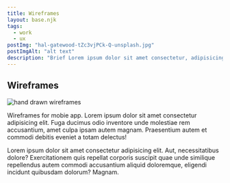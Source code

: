 ```yaml
---
title: Wireframes
layout: base.njk
tags: 
  - work
  - ux
postImg: "hal-gatewood-tZc3vjPCk-Q-unsplash.jpg"
postImgAlt: "alt text"
description: "Brief Lorem ipsum dolor sit amet consectetur, adipisicing elit. Reiciendis expedita fuga molestiae ullam magni. Velit. "
---
```

  <main>
    <section class="container">
      <h1>Wireframes</h1>
      <div class="featured-image">
        <img src="/images/hal-gatewood-tZc3vjPCk-Q-unsplash.jpg" alt="hand drawn wireframes">
      </div>
      <p>Wireframes for mobie app. Lorem ipsum dolor sit amet consectetur adipisicing elit. Fuga ducimus odio inventore unde molestiae rem accusantium, amet culpa ipsam autem magnam. Praesentium autem et commodi debitis eveniet a totam delectus!</p>
      <p>Lorem ipsum dolor sit amet consectetur adipisicing elit. Aut, necessitatibus dolore? Exercitationem quis repellat corporis suscipit quae unde similique repellendus autem commodi accusantium aliquid doloremque, eligendi incidunt quibusdam dolorum? Magnam.</p>
    </section>
  </main>